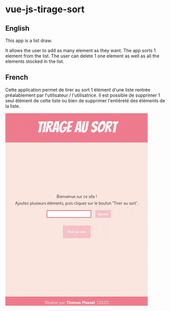 # vue-js-tirage-sort

## English

This app is a list draw. 

It allows the user to add as many element as they want. The app sorts 1 element from the list. The user can delete 1 one element as well as all the elements stocked in the list.

## French

Cette application permet de tirer au sort 1 élément d'une liste rentrée préalablement par l'utilisateur / l'utilisatrice. Il est possible de supprimer 1 seul élément de cette liste ou bien de supprimer l'entièreté des éléments de la liste.

![demo of the app](src/assets/tirage-sort-gif.gif)